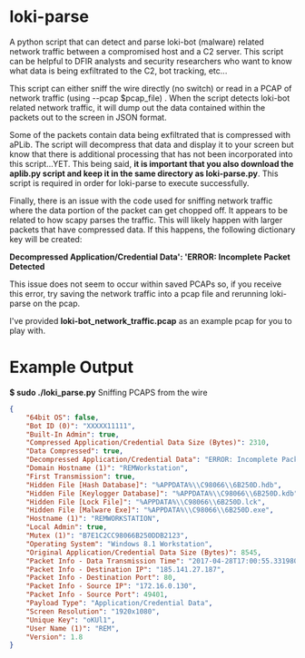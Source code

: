 # loki-parse
A python script that can detect and parse loki-bot (malware) related network traffic between a compromised host and a C2 server. This script can be helpful to DFIR analysts and security researchers who want to know what data is being exfiltrated to the C2, bot tracking, etc...

This script can either sniff the wire directly (no switch) or read in a PCAP of network traffic (using --pcap $pcap_file) . When the script detects loki-bot related network traffic, it will dump out the data contained within the packets out to the screen in JSON format.

Some of the packets contain data being exfiltrated that is compressed with aPLib. The script will decompress that data and display it to your screen but know that there is additional processing that has not been incorporated into this script...YET. This being said, <b>it is important that you also download the aplib.py script and keep it in the same directory as loki-parse.py</b>. This script is required in order for loki-parse to execute successfully.

Finally, there is an issue with the code used for sniffing network traffic where the data portion of the packet can get chopped off. It appears to be related to how scapy parses the traffic. This will likely happen with larger packets that have compressed data. If this happens, the following dictionary key will be created:

<b>Decompressed Application/Credential Data': 'ERROR: Incomplete Packet Detected</b>

This issue does not seem to occur within saved PCAPs so, if you receive this error, try saving the network traffic into a pcap file and rerunning loki-parse on the pcap.

I've provided <b>loki-bot_network_traffic.pcap</b> as an example pcap for you to play with.

# Example Output
<b>$ sudo ./loki_parse.py</b>
Sniffing PCAPS from the wire
```json
{
    "64bit OS": false, 
    "Bot ID (0)": "XXXXX11111", 
    "Built-In Admin": true, 
    "Compressed Application/Credential Data Size (Bytes)": 2310, 
    "Data Compressed": true, 
    "Decompressed Application/Credential Data": "ERROR: Incomplete Packet Detected", 
    "Domain Hostname (1)": "REMWorkstation", 
    "First Transmission": true, 
    "Hidden File [Hash Database]": "%APPDATA%\\C98066\\6B250D.hdb", 
    "Hidden File [Keylogger Database]": "%APPDATA%\\C98066\\6B250D.kdb", 
    "Hidden File [Lock File]": "%APPDATA%\\C98066\\6B250D.lck", 
    "Hidden File [Malware Exe]": "%APPDATA%\\C98066\\6B250D.exe", 
    "Hostname (1)": "REMWORKSTATION", 
    "Local Admin": true, 
    "Mutex (1)": "B7E1C2CC98066B250DDB2123", 
    "Operating System": "Windows 8.1 Workstation", 
    "Original Application/Credential Data Size (Bytes)": 8545, 
    "Packet Info - Data Transmission Time": "2017-04-28T17:00:55.331980", 
    "Packet Info - Destination IP": "185.141.27.187", 
    "Packet Info - Destination Port": 80, 
    "Packet Info - Source IP": "172.16.0.130", 
    "Packet Info - Source Port": 49401, 
    "Payload Type": "Application/Credential Data", 
    "Screen Resolution": "1920x1080", 
    "Unique Key": "oKUl1", 
    "User Name (1)": "REM", 
    "Version": 1.8
}
```

